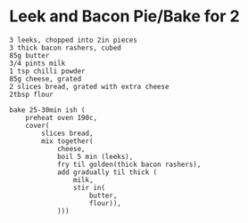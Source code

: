 Leek and Bacon Pie/Bake for 2
=============================

    3 leeks, chopped into 2in pieces
    3 thick bacon rashers, cubed
    85g butter
    3/4 pints milk
    1 tsp chilli powder
    85g cheese, grated
    2 slices bread, grated with extra cheese
    2tbsp flour

    bake 25-30min ish (
        preheat oven 190c,
        cover(
            slices bread,
            mix together(
                cheese,
                boil 5 min (leeks),
                fry til golden(thick bacon rashers),
                add gradually til thick (
                    milk,
                    stir in(
                        butter,
                        flour)),
                )))
